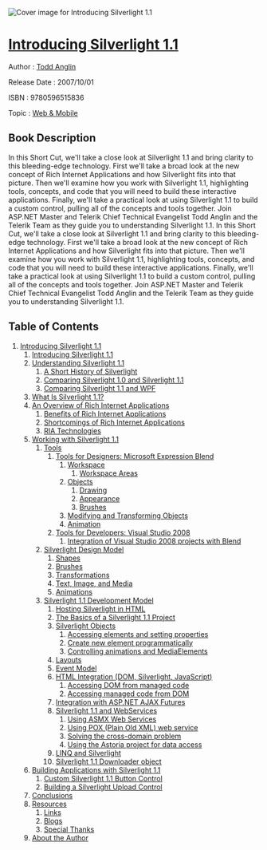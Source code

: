 ![Cover image for Introducing Silverlight 1.1](https://imgdetail.ebookreading.net/cover/cover/web_mobile/EB9780596515836.jpg)

[Introducing Silverlight 1.1](https://ebookreading.net/view/book/Introducing+Silverlight+1.1-EB9780596515836_1.html "Introducing Silverlight 1.1")
====================================================================================================================

Author : [Todd Anglin](https://ebookreading.net/search/author/Todd+Anglin)

Release Date : 2007/10/01

ISBN : 9780596515836

Topic : [Web & Mobile](https://ebookreading.net/search/category/web-mobile)

Book Description
-----------------

 In this Short Cut, we'll take a close look at Silverlight 1.1 and bring clarity to this bleeding-edge technology. First we'll take a broad look at the new concept of Rich Internet Applications and how Silverlight fits into that picture. Then we'll examine how you work with Silverlight 1.1, highlighting tools, concepts, and code that you will need to build these interactive applications. Finally, we'll take a practical look at using Silverlight 1.1 to build a custom control, pulling all of the concepts and tools together. 
Join ASP.NET Master and Telerik Chief Technical Evangelist Todd Anglin and the Telerik Team as they guide you to understanding Silverlight 1.1.
               In this Short Cut, we'll take a close look at Silverlight 1.1 and bring clarity to this bleeding-edge technology. First we'll take a broad look at the new concept of Rich Internet Applications and how Silverlight fits into that picture. Then we'll examine how you work with Silverlight 1.1, highlighting tools, concepts, and code that you will need to build these interactive applications. Finally, we'll take a practical look at using Silverlight 1.1 to build a custom control, pulling all of the concepts and tools together. 
Join ASP.NET Master and Telerik Chief Technical Evangelist Todd Anglin and the Telerik Team as they guide you to understanding Silverlight 1.1.
              
Table of Contents
-----------------

1. [Introducing Silverlight 1.1](https://ebookreading.net/view/book/Introducing+Silverlight+1.1-EB9780596515836_2.html)
    1. [Introducing Silverlight 1.1](https://ebookreading.net/view/book/Introducing+Silverlight+1.1-EB9780596515836_2.html#introducing_silverl)
    1. [Understanding Silverlight 1.1](https://ebookreading.net/view/book/Introducing+Silverlight+1.1-EB9780596515836_3.html)
        1. [A Short History of Silverlight](https://ebookreading.net/view/book/Introducing+Silverlight+1.1-EB9780596515836_3.html#the_short_history_o)
        1. [Comparing Silverlight 1.0 and Silverlight 1.1](https://ebookreading.net/view/book/Introducing+Silverlight+1.1-EB9780596515836_3.html#comparing_silverlig)
        1. [Comparing Silverlight 1.1 and WPF](https://ebookreading.net/view/book/Introducing+Silverlight+1.1-EB9780596515836_3.html#comparing_silverlig)
    1. [What Is Silverlight 1.1?](https://ebookreading.net/view/book/Introducing+Silverlight+1.1-EB9780596515836_4.html)
    1. [An Overview of Rich Internet Applications](https://ebookreading.net/view/book/Introducing+Silverlight+1.1-EB9780596515836_5.html)
        1. [Benefits of Rich Internet Applications](https://ebookreading.net/view/book/Introducing+Silverlight+1.1-EB9780596515836_5.html#benefits_of_rich_in)
        1. [Shortcomings of Rich Internet Applications](https://ebookreading.net/view/book/Introducing+Silverlight+1.1-EB9780596515836_5.html#shortcomings_of_ric)
        1. [RIA Technologies](https://ebookreading.net/view/book/Introducing+Silverlight+1.1-EB9780596515836_5.html#ria_technologies)
    1. [Working with Silverlight 1.1](https://ebookreading.net/view/book/Introducing+Silverlight+1.1-EB9780596515836_6.html)
        1. [Tools](https://ebookreading.net/view/book/Introducing+Silverlight+1.1-EB9780596515836_6.html#tools)
            1. [Tools for Designers: Microsoft Expression Blend](https://ebookreading.net/view/book/Introducing+Silverlight+1.1-EB9780596515836_6.html#tools_for_designers)
                1. [Workspace](https://ebookreading.net/view/book/Introducing+Silverlight+1.1-EB9780596515836_6.html#workspace)
                    1. [Workspace Areas](https://ebookreading.net/view/book/Introducing+Silverlight+1.1-EB9780596515836_6.html#workspace_areas)
                1. [Objects](https://ebookreading.net/view/book/Introducing+Silverlight+1.1-EB9780596515836_6.html#objects)
                    1. [Drawing](https://ebookreading.net/view/book/Introducing+Silverlight+1.1-EB9780596515836_6.html#drawing)
                    1. [Appearance](https://ebookreading.net/view/book/Introducing+Silverlight+1.1-EB9780596515836_6.html#appearance)
                    1. [Brushes](https://ebookreading.net/view/book/Introducing+Silverlight+1.1-EB9780596515836_6.html#brushes)
                1. [Modifying and Transforming Objects](https://ebookreading.net/view/book/Introducing+Silverlight+1.1-EB9780596515836_6.html#modifying_and_trans)
                1. [Animation](https://ebookreading.net/view/book/Introducing+Silverlight+1.1-EB9780596515836_6.html#animation)
            1. [Tools for Developers: Visual Studio 2008](https://ebookreading.net/view/book/Introducing+Silverlight+1.1-EB9780596515836_6.html#tools_for_developer)
                1. [Integration of Visual Studio 2008 projects with Blend](https://ebookreading.net/view/book/Introducing+Silverlight+1.1-EB9780596515836_6.html#integration_of_visu)
        1. [Silverlight Design Model](https://ebookreading.net/view/book/Introducing+Silverlight+1.1-EB9780596515836_6.html#silverlight_design_)
            1. [Shapes](https://ebookreading.net/view/book/Introducing+Silverlight+1.1-EB9780596515836_6.html#shapes)
            1. [Brushes](https://ebookreading.net/view/book/Introducing+Silverlight+1.1-EB9780596515836_6.html#brushes-id1)
            1. [Transformations](https://ebookreading.net/view/book/Introducing+Silverlight+1.1-EB9780596515836_6.html#transformations)
            1. [Text, Image, and Media](https://ebookreading.net/view/book/Introducing+Silverlight+1.1-EB9780596515836_6.html#text_image_and_medi)
            1. [Animations](https://ebookreading.net/view/book/Introducing+Silverlight+1.1-EB9780596515836_6.html#animations)
        1. [Silverlight 1.1 Development Model](https://ebookreading.net/view/book/Introducing+Silverlight+1.1-EB9780596515836_6.html#silverlight_11_deve)
            1. [Hosting Silverlight in HTML](https://ebookreading.net/view/book/Introducing+Silverlight+1.1-EB9780596515836_6.html#hosting_silverlight)
            1. [The Basics of a Silverlight 1.1 Project](https://ebookreading.net/view/book/Introducing+Silverlight+1.1-EB9780596515836_6.html#the_basics_of_a_sil)
            1. [Silverlight Objects](https://ebookreading.net/view/book/Introducing+Silverlight+1.1-EB9780596515836_6.html#silverlight_objects)
                1. [Accessing elements and setting properties](https://ebookreading.net/view/book/Introducing+Silverlight+1.1-EB9780596515836_6.html#accessing_elements_)
                1. [Create new element programmatically](https://ebookreading.net/view/book/Introducing+Silverlight+1.1-EB9780596515836_6.html#create_new_element_)
                1. [Controlling animations and MediaElements](https://ebookreading.net/view/book/Introducing+Silverlight+1.1-EB9780596515836_6.html#controlling_animati)
            1. [Layouts](https://ebookreading.net/view/book/Introducing+Silverlight+1.1-EB9780596515836_6.html#layouts)
            1. [Event Model](https://ebookreading.net/view/book/Introducing+Silverlight+1.1-EB9780596515836_6.html#event_model)
            1. [HTML Integration (DOM, Silverlight, JavaScript)](https://ebookreading.net/view/book/Introducing+Silverlight+1.1-EB9780596515836_6.html#html_integration_do)
                1. [Accessing DOM from managed code](https://ebookreading.net/view/book/Introducing+Silverlight+1.1-EB9780596515836_6.html#accessing_dom_from_)
                1. [Accessing managed code from DOM](https://ebookreading.net/view/book/Introducing+Silverlight+1.1-EB9780596515836_6.html#accessing_managed_c)
            1. [Integration with ASP.NET AJAX Futures](https://ebookreading.net/view/book/Introducing+Silverlight+1.1-EB9780596515836_6.html#integration_with_as)
            1. [Silverlight 1.1 and WebServices](https://ebookreading.net/view/book/Introducing+Silverlight+1.1-EB9780596515836_6.html#silverlight_11_and_)
                1. [Using ASMX Web Services](https://ebookreading.net/view/book/Introducing+Silverlight+1.1-EB9780596515836_6.html#using_asmx_web_serv)
                1. [Using POX (Plain Old XML) web service](https://ebookreading.net/view/book/Introducing+Silverlight+1.1-EB9780596515836_6.html#using_pox_plain_old)
                1. [Solving the cross-domain problem](https://ebookreading.net/view/book/Introducing+Silverlight+1.1-EB9780596515836_6.html#solving_the_cross_d)
                1. [Using the Astoria project for data access](https://ebookreading.net/view/book/Introducing+Silverlight+1.1-EB9780596515836_6.html#using_the_astoria_p)
            1. [LINQ and Silverlight](https://ebookreading.net/view/book/Introducing+Silverlight+1.1-EB9780596515836_6.html#linq_and_silverligh)
            1. [Silverlight 1.1 Downloader object](https://ebookreading.net/view/book/Introducing+Silverlight+1.1-EB9780596515836_6.html#silverlight_11_down)
    1. [Building Applications with Silverlight 1.1](https://ebookreading.net/view/book/Introducing+Silverlight+1.1-EB9780596515836_7.html)
        1. [Custom Silverlight 1.1 Button Control](https://ebookreading.net/view/book/Introducing+Silverlight+1.1-EB9780596515836_7.html#custom_silverlight_)
        1. [Building a Silverlight Upload Control](https://ebookreading.net/view/book/Introducing+Silverlight+1.1-EB9780596515836_7.html#building_a_silverli)
    1. [Conclusions](https://ebookreading.net/view/book/Introducing+Silverlight+1.1-EB9780596515836_8.html)
    1. [Resources](https://ebookreading.net/view/book/Introducing+Silverlight+1.1-EB9780596515836_9.html)
        1. [Links](https://ebookreading.net/view/book/Introducing+Silverlight+1.1-EB9780596515836_9.html#links)
        1. [Blogs](https://ebookreading.net/view/book/Introducing+Silverlight+1.1-EB9780596515836_9.html#blogs)
        1. [Special Thanks](https://ebookreading.net/view/book/Introducing+Silverlight+1.1-EB9780596515836_9.html#special_thanks)
    1. [About the Author](https://ebookreading.net/view/book/Introducing+Silverlight+1.1-EB9780596515836_10.html)
